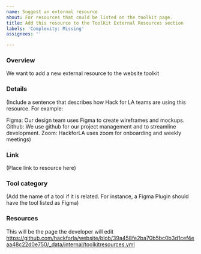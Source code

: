 ```yaml
---
name: Suggest an external resource
about: For resources that could be listed on the toolkit page.
title: Add this resource to the ToolKit External Resources section
labels: 'Complexity: Missing'
assignees: ''

---
```


### Overview 
We want to add a new external resource to the website toolkit

### Details
(Include a sentence that describes how Hack for LA teams are using this resource. For example: 

Figma: Our design team uses Figma to create wireframes and mockups.
Github: We use github for our project management and to streamline development.
Zoom: HackforLA uses zoom for onboarding and weekly meetings)

### Link
(Place link to resource here)

### Tool category
(Add the name of a tool if it is related.  For instance, a Figma Plugin should have the tool listed as Figma)

### Resources
This will be the page the developer will edit https://github.com/hackforla/website/blob/39a458fe2ba70b5bc0b3d1cef4eaa48c22d0e750/_data/internal/toolkitresources.yml
